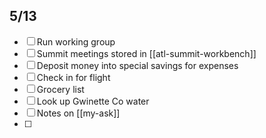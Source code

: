 **5/13**
---
- [ ] Run working group
- [ ] Summit meetings stored in [[atl-summit-workbench]]
- [ ] Deposit money into special savings for expenses
- [ ] Check in for flight
- [ ] Grocery list
- [ ] Look up Gwinette Co water
- [ ] Notes on [[my-ask]]
- [ ] 